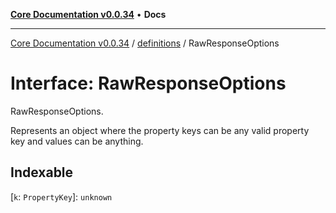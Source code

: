 [**Core Documentation v0.0.34**](../../README.md) • **Docs**

***

[Core Documentation v0.0.34](../../modules.md) / [definitions](../README.md) / RawResponseOptions

# Interface: RawResponseOptions

RawResponseOptions.

Represents an object where the property keys can be any valid property key and values can be anything.

## Indexable

 \[`k`: `PropertyKey`\]: `unknown`
